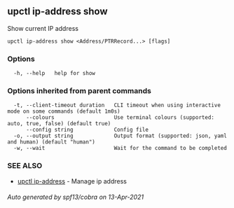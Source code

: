 ## upctl ip-address show

Show current IP address

```
upctl ip-address show <Address/PTRRecord...> [flags]
```

### Options

```
  -h, --help   help for show
```

### Options inherited from parent commands

```
  -t, --client-timeout duration   CLI timeout when using interactive mode on some commands (default 1m0s)
      --colours                   Use terminal colours (supported: auto, true, false) (default true)
      --config string             Config file
  -o, --output string             Output format (supported: json, yaml and human) (default "human")
  -w, --wait                      Wait for the command to be completed
```

### SEE ALSO

* [upctl ip-address](upctl_ip-address.md)	 - Manage ip address

###### Auto generated by spf13/cobra on 13-Apr-2021
